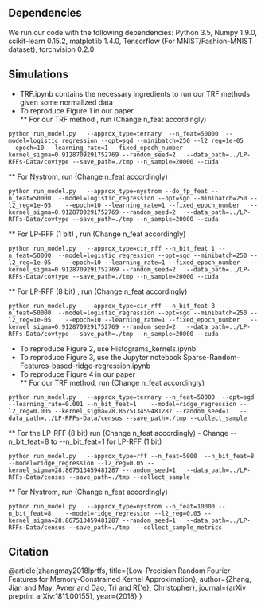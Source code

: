 ## Dependencies
We run our code with the following dependencies: Python 3.5, Numpy 1.9.0, scikit-learn 0.15.2, matplotlib 1.4.0, Tensorflow (For MNIST/Fashion-MNIST dataset), torchvision 0.2.0
## Simulations
* TRF.ipynb contains the necessary ingredients to run our TRF methods given some normalized data
* To reproduce Figure 1 in our paper <br />
** For our TRF method , run (Change n_feat accordingly)
```
python run_model.py   --approx_type=ternary  --n_feat=50000  --model=logistic_regression --opt=sgd --minibatch=250 --l2_reg=1e-05    --epoch=10 --learning_rate=1 --fixed_epoch_number   --kernel_sigma=0.9128709291752769 --random_seed=2   --data_path=../LP-RFFs-Data/covtype --save_path=./tmp --n_sample=20000 --cuda
```
** For Nystrom, run (Change n_feat accordingly)
```
python run_model.py   --approx_type=nystrom --do_fp_feat --n_feat=50000  --model=logistic_regression --opt=sgd --minibatch=250 --l2_reg=1e-05    --epoch=10 --learning_rate=1 --fixed_epoch_number   --kernel_sigma=0.9128709291752769 --random_seed=2   --data_path=../LP-RFFs-Data/covtype --save_path=./tmp --n_sample=20000 --cuda
```
** For LP-RFF (1 bit) , run (Change n_feat accordingly)
```
python run_model.py   --approx_type=cir_rff --n_bit_feat 1 --n_feat=50000  --model=logistic_regression --opt=sgd --minibatch=250 --l2_reg=1e-05    --epoch=10 --learning_rate=1 --fixed_epoch_number   --kernel_sigma=0.9128709291752769 --random_seed=2   --data_path=../LP-RFFs-Data/covtype --save_path=./tmp --n_sample=20000 --cuda
```
** For LP-RFF (8 bit) , run (Change n_feat accordingly)
```
python run_model.py   --approx_type=cir_rff --n_bit_feat 8 --n_feat=50000  --model=logistic_regression --opt=sgd --minibatch=250 --l2_reg=1e-05    --epoch=10 --learning_rate=1 --fixed_epoch_number   --kernel_sigma=0.9128709291752769 --random_seed=2   --data_path=../LP-RFFs-Data/covtype --save_path=./tmp --n_sample=20000 --cuda
```

* To reproduce Figure 2, use Histograms_kernels.ipynb
* To reproduce Figure 3, use the Jupyter notebook Sparse-Random-Features-based-ridge-regression.ipynb
* To reproduce Figure 4 in our paper <br />
** For our TRF method, run (Change n_feat accordingly)
```
python run_model.py   --approx_type=ternary --n_feat=50000  --opt=sgd --learning_rate=0.001 --n_bit_feat=1    --model=ridge_regression --l2_reg=0.005 --kernel_sigma=28.867513459481287 --random_seed=1   --data_path=../LP-RFFs-Data/census --save_path=./tmp --collect_sample
```
** For the LP-RFF (8 bit) run (Change n_feat accordingly) - Change --n_bit_feat=8 to --n_bit_feat=1 for LP-RFF (1 bit)
```
python run_model.py   --approx_type=rff --n_feat=5000  --n_bit_feat=8    --model=ridge_regression --l2_reg=0.05 --kernel_sigma=28.867513459481287 --random_seed=1   --data_path=../LP-RFFs-Data/census --save_path=./tmp --collect_sample
```
** For Nystrom, run (Change n_feat accordingly) 
```
python run_model.py   --approx_type=nystrom --n_feat=10000 --n_bit_feat=8    --model=ridge_regression --l2_reg=0.05 --kernel_sigma=28.867513459481287 --random_seed=1   --data_path=../LP-RFFs-Data/census --save_path=./tmp  --collect_sample_metrics
```
## Citation
@article{zhangmay2018lprffs,
  title={Low-Precision Random Fourier Features for Memory-Constrained Kernel Approximation},
  author={Zhang, Jian and May, Avner and Dao, Tri and R{\'e}, Christopher},
  journal={arXiv preprint arXiv:1811.00155},
  year={2018}
}
